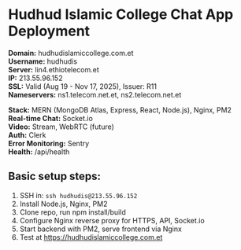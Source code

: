 # Hudhud Islamic College Chat App Deployment

**Domain:** hudhudislamiccollege.com.et  
**Username:** hudhudis  
**Server:** lin4.ethiotelecom.et  
**IP:** 213.55.96.152  
**SSL:** Valid (Aug 19 - Nov 17, 2025), Issuer: R11  
**Nameservers:** ns1.telecom.net.et, ns2.telecom.net.et

**Stack:** MERN (MongoDB Atlas, Express, React, Node.js), Nginx, PM2  
**Real-time Chat:** Socket.io  
**Video:** Stream, WebRTC (future)  
**Auth:** Clerk  
**Error Monitoring:** Sentry  
**Health:** /api/health

## Basic setup steps:
1. SSH in: `ssh hudhudis@213.55.96.152`
2. Install Node.js, Nginx, PM2
3. Clone repo, run npm install/build
4. Configure Nginx reverse proxy for HTTPS, API, Socket.io
5. Start backend with PM2, serve frontend via Nginx
6. Test at https://hudhudislamiccollege.com.et
